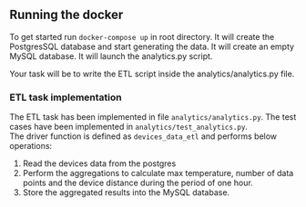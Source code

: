 ## Running the docker

To get started run ``` docker-compose up ``` in root directory.
It will create the PostgresSQL database and start generating the data.
It will create an empty MySQL database.
It will launch the analytics.py script. 

Your task will be to write the ETL script inside the analytics/analytics.py file.

### ETL task implementation
The ETL task has been implemented in file `analytics/analytics.py`. The test cases have been implemented in `analytics/test_analytics.py`.  
The driver function is defined as `devices_data_etl` and performs below operations:
1. Read the devices data from the postgres
2. Perform the aggregations to calculate max temperature, number of data points and the device distance during the period of one hour.
3. Store the aggregated results into the MySQL database.